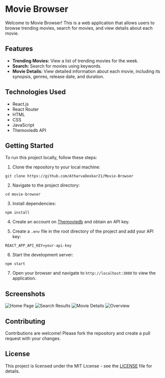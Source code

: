 # Movie Browser

Welcome to Movie Browser! This is a web application that allows users to browse trending movies, search for movies, and view details about each movie.

## Features

- **Trending Movies:** View a list of trending movies for the week.
- **Search:** Search for movies using keywords.
- **Movie Details:** View detailed information about each movie, including its synopsis, genres, release date, and duration.

## Technologies Used

- React.js
- React Router
- HTML
- CSS
- JavaScript
- Themoviedb API

## Getting Started

To run this project locally, follow these steps:

1. Clone the repository to your local machine: 

```git clone https://github.com/AtharvaDeokar21/Movie-Browser```


2. Navigate to the project directory:

```cd movie-browser```


3. Install dependencies:

```npm install```


4. Create an account on [Themoviedb](https://www.themoviedb.org/) and obtain an API key.

5. Create a `.env` file in the root directory of the project and add your API key:

```REACT_APP_API_KEY=your-api-key```


6. Start the development server:

```npm start```


7. Open your browser and navigate to `http://localhost:3000` to view the application.

## Screenshots

![Home Page](/screenshots/Home.png)
![Search Results](/screenshots/search-results.png)
![Movie Details](/screenshots/movie-details.png)
![Overview](/screenshots/overview.png)

## Contributing

Contributions are welcome! Please fork the repository and create a pull request with your changes.

## License

This project is licensed under the MIT License - see the [LICENSE](LICENSE) file for details.
